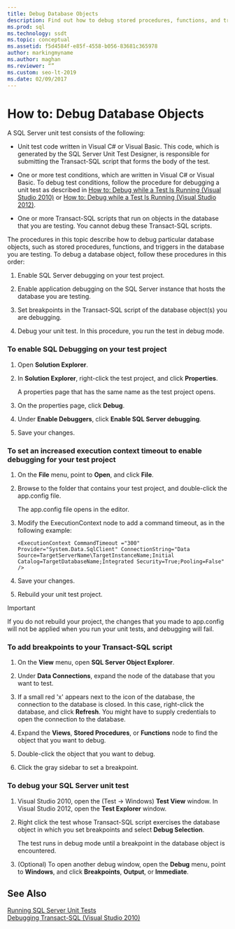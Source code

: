 ```yaml
---
title: Debug Database Objects
description: Find out how to debug stored procedures, functions, and triggers. See how to turn on debugging, set breakpoints, and run a SQL Server unit test in debug mode.
ms.prod: sql
ms.technology: ssdt
ms.topic: conceptual
ms.assetid: f5d4584f-e85f-4558-b056-83681c365978
author: markingmyname
ms.author: maghan
ms.reviewer: “”
ms.custom: seo-lt-2019
ms.date: 02/09/2017
---
```


# How to:  Debug Database Objects

A SQL Server unit test consists of the following:  
  
-   Unit test code written in Visual C\# or Visual Basic. This code, which is generated by the SQL Server Unit Test Designer, is responsible for submitting the Transact\-SQL script that forms the body of the test.  
  
-   One or more test conditions, which are written in Visual C\# or Visual Basic. To debug test conditions, follow the procedure for debugging a unit test as described in [How to: Debug while a Test Is Running (Visual Studio 2010)](https://msdn.microsoft.com/library/ms182484(VS.100).aspx) or [How to: Debug while a Test Is Running (Visual Studio 2012)](https://msdn.microsoft.com/library/ms182484.aspx).  
  
-   One or more Transact\-SQL scripts that run on objects in the database that you are testing. You cannot debug these Transact\-SQL scripts.  
  
The procedures in this topic describe how to debug particular database objects, such as stored procedures, functions, and triggers in the database you are testing. To debug a database object, follow these procedures in this order:  
  
1.  Enable SQL Server debugging on your test project.  
  
2.  Enable application debugging on the SQL Server instance that hosts the database you are testing.  
  
3.  Set breakpoints in the Transact\-SQL script of the database object(s) you are debugging.  
  
4.  Debug your unit test. In this procedure, you run the test in debug mode.  
  
### To enable SQL Debugging on your test project  
  
1.  Open **Solution Explorer**.  
  
2.  In **Solution Explorer**, right-click the test project, and click **Properties**.  
  
    A properties page that has the same name as the test project opens.  
  
3.  On the properties page, click **Debug**.  
  
4.  Under **Enable Debuggers**, click **Enable SQL Server debugging**.  
  
5.  Save your changes.  
  
### To set an increased execution context timeout to enable debugging for your test project  
  
1.  On the **File** menu, point to **Open**, and click **File**.  
  
2.  Browse to the folder that contains your test project, and double-click the app.config file.  
  
    The app.config file opens in the editor.  
  
3.  Modify the ExecutionContext node to add a command timeout, as in the following example:  
  
    ```  
    <ExecutionContext CommandTimeout ="300" Provider="System.Data.SqlClient" ConnectionString="Data Source=TargetServerName\TargetInstanceName;Initial Catalog=TargetDatabaseName;Integrated Security=True;Pooling=False" />  
    ```  
  
4.  Save your changes.  
  
5.  Rebuild your unit test project.  
  
> [!IMPORTANT]  
> If you do not rebuild your project, the changes that you made to app.config will not be applied when you run your unit tests, and debugging will fail.  
  
### To add breakpoints to your Transact\-SQL script  
  
1.  On the **View** menu, open **SQL Server Object Explorer**.  
  
2.  Under **Data Connections**, expand the node of the database that you want to test.  
  
3.  If a small red 'x' appears next to the icon of the database, the connection to the database is closed. In this case, right-click the database, and click **Refresh**. You might have to supply credentials to open the connection to the database.  
  
4.  Expand the **Views**, **Stored Procedures**, or **Functions** node to find the object that you want to debug.  
  
5.  Double-click the object that you want to debug.  
  
6.  Click the gray sidebar to set a breakpoint.  
  
### To debug your SQL Server unit test  
  
1.  Visual Studio 2010, open the (Test -> Windows) **Test View** window. In Visual Studio 2012, open the **Test Explorer** window.  
  
2.  Right click the test whose Transact\-SQL script exercises the database object in which you set breakpoints and select **Debug Selection**.  
  
    The test runs in debug mode until a breakpoint in the database object is encountered.  
  
3.  (Optional) To open another debug window, open the **Debug** menu, point to **Windows**, and click **Breakpoints**, **Output**, or **Immediate**.  
  
## See Also  
[Running SQL Server Unit Tests](../ssdt/running-sql-server-unit-tests.md)  
[Debugging Transact-SQL (Visual Studio 2010)](https://go.microsoft.com/fwlink/?LinkId=163975)  
  
